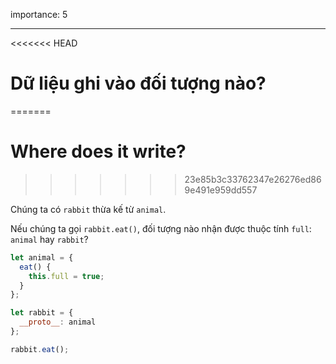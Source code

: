 importance: 5

---

<<<<<<< HEAD
# Dữ liệu ghi vào đối tượng nào?
=======
# Where does it write?
>>>>>>> 23e85b3c33762347e26276ed869e491e959dd557

Chúng ta có `rabbit` thừa kế từ `animal`.

Nếu chúng ta gọi `rabbit.eat()`, đối tượng nào nhận được thuộc tính `full`: `animal` hay `rabbit`? 

```js
let animal = {
  eat() {
    this.full = true;
  }
};

let rabbit = {
  __proto__: animal
};

rabbit.eat();
```
